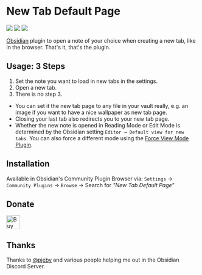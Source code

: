 # New Tab Default Page

![](https://img.shields.io/github/downloads/chrisgrieser/new-tab-default-page/total?label=Total%20Downloads&style=plastic) ![](https://img.shields.io/github/v/release/chrisgrieser/new-tab-default-page?label=Latest%20Release&style=plastic) [![](https://img.shields.io/badge/changelog-click%20here-FFE800?style=plastic)](Changelog.md)

[Obsidian](https://obsidian.md/) plugin to open a note of your choice when creating a new tab, like in the browser. That's it, that's the plugin.

## Usage: 3 Steps
1. Set the note you want to load in new tabs in the settings. 
2. Open a new tab. 
3. There is no step 3.

- You can set it the new tab page to any file in your vault really, e.g. an image if you want to have a nice wallpaper as new tab page.
- Closing your last tab also redirects you to your new tab page.
- Whether the new note is opened in Reading Mode or Edit Mode is determined by the Obsidian setting `Editor → Default view for new tabs`. You can also force a different mode using the [Force View Mode Plugin](https://obsidian.md/plugins?id=obsidian-view-mode-by-frontmatter).

## Installation
Available in Obsidian's Community Plugin Browser via: `Settings` → `Community Plugins` → `Browse` → Search for *"New Tab Default Page"*

## Donate
<a href='https://ko-fi.com/Y8Y86SQ91' target='_blank'><img height='36' style='border:0px;height:36px;' src='https://cdn.ko-fi.com/cdn/kofi1.png?v=3' border='0' alt='Buy Me a Coffee at ko-fi.com' /></a>

## Thanks
Thanks to [@pjeby](https://github.com/pjeby) and various people helping me out in the Obsidian Discord Server.
